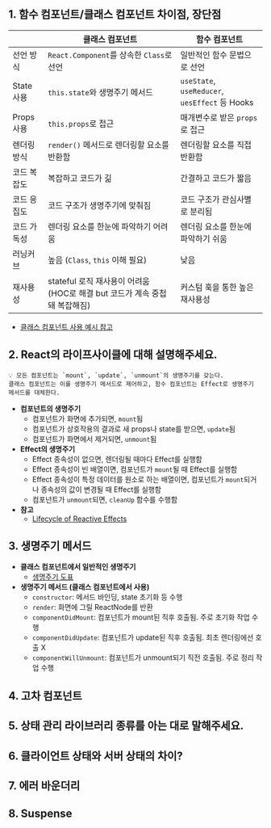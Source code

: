 ## 1. 함수 컴포넌트/클래스 컴포넌트 차이점, 장단점

|  | 클래스 컴포넌트 | 함수 컴포넌트 |
| --- | --- | --- |
| 선언 방식 | `React.Component`를 상속한 `Class`로 선언 | 일반적인 함수 문법으로 선언 |
| State 사용 | `this.state`와 생명주기 메서드 | `useState`, `useReducer`, `uesEffect` 등 Hooks |
| Props 사용 | `this.props`로 접근 | 매개변수로 받은 `props`로 접근 |
| 렌더링 방식 | `render()` 메서드로 렌더링할 요소를 반환함 | 렌더링할 요소를 직접 반환함 |
| 코드 복잡도 | 복잡하고 코드가 긺 | 간결하고 코드가 짧음 |
| 코드 응집도 | 코드 구조가 생명주기에 맞춰짐 | 코드 구조가 관심사별로 분리됨 |
| 코드 가독성 | 렌더링 요소를 한눈에 파악하기 어려움 | 렌더링 요소를 한눈에 파악하기 쉬움 |
| 러닝커브 | 높음 (`Class`, `this` 이해 필요) | 낮음 |
| 재사용성 | stateful 로직 재사용이 어려움 (HOC로 해결 but 코드가 계속 중첩돼 복잡해짐) | 커스텀 훅을 통한 높은 재사용성 |

- [클래스 컴포넌트 사용 예시 참고](https://react.vlpt.us/basic/24-class-component.html)

## 2. React의 라이프사이클에 대해 설명해주세요.

```
💡 모든 컴포넌트는 `mount`, `update`, `unmount`의 생명주기를 갖는다.
클래스 컴포넌트는 이를 생명주기 메서드로 제어하고, 함수 컴포넌트는 Effect로 생명주기 메서드를 대체한다.
```

- **컴포넌트의 생명주기**
  - 컴포넌트가 화면에 추가되면, `mount`됨
  - 컴포넌트가 상호작용의 결과로 새 props나 state를 받으면, `update`됨
  - 컴포넌트가 화면에서 제거되면, `unmount`됨
- **Effect의 생명주기**
  - Effect 종속성이 없으면, 렌더링될 때마다 Effect를 실행함
  - Effect 종속성이 빈 배열이면, 컴포넌트가 `mount`될 때 Effect를 실행함
  - Effect 종속성이 특정 데이터를 원소로 하는 배열이면, 컴포넌트가 `mount`되거나 종속성의 값이 변경될 때 Effect를 실행함
  - 컴포넌트가 `unmount`되면, `cleanUp` 함수를 수행함
- **참고**
  - [Lifecycle of Reactive Effects](https://react.dev/learn/lifecycle-of-reactive-effects)

## 3. 생명주기 메서드

- **클래스 컴포넌트에서 일반적인 생명주기**
  - [생명주기 도표](https://projects.wojtekmaj.pl/react-lifecycle-methods-diagram/)
- **생명주기 메서드 (클래스 컴포넌트에서 사용)**
  - `constructor`: 메서드 바인딩, state 초기화 등 수행
  - `render`: 화면에 그릴 ReactNode를 반환
  - `componentDidMount`: 컴포넌트가 mount된 직후 호출됨. 주로 초기화 작업 수행
  - `componentDidUpdate`: 컴포넌트가 update된 직후 호출됨. 최초 렌더링에선 호출 X
  - `componentWillUnmount`: 컴포넌트가 unmount되기 직전 호출됨. 주로 정리 작업 수행

## 4. 고차 컴포넌트

## 5. 상태 관리 라이브러리 종류를 아는 대로 말해주세요.

## 6. 클라이언트 상태와 서버 상태의 차이?

## 7. 에러 바운더리

## 8. Suspense
